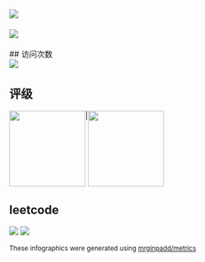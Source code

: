 <h1 align="left"> <a href="https://sunguoqi.com/"> <img src="https://readme-typing-svg.herokuapp.com/?lines=%22我的世界很大,有无限的可能性。所有的一切，从眼前这张桌子开始。 它是我的现在，也是我的未来。尝试，是一刹那的决定，却注定了成功和失败。%22"&center=true&size=27"> </a> </h1>
<h4 align="left"> <a href="https://sunguoqi.com/"> <img src="https://readme-typing-svg.herokuapp.com/?lines=我是徐世豪，我为自己代言。"&center=true&size=17"> </a> </h4>
## 访问次数
<div align="left">
<img src="https://profile-counter.glitch.me/mrginpadd/count.svg">
</div>

## 评级
<div style="display: flex;"> 
   <img height="137px"  src="https://github-readme-stats.vercel.app/api/top-langs/?username=mrginpadd&hide_title=true&hide_border=true&layout=compact&langs_count=6&text_color=000&icon_color=fff&bg_color=0,52fa5a,4dfcff,c64dff&theme=graywhite" /> 
   <text>|</text>
  <img height="137px" src="https://github-readme-stats.vercel.app/api?username=mrginpadd&hide_title=true&hide_border=true&show_icons=trueline_height=21&text_color=000&icon_color=000&bg_color=0,ea6161,ffc64d,fffc4d,52fa5a&theme=graywhite" /> 
</div>

## leetcode

<img src="https://stats.justsong.cn/api/leetcode/?username=xushihao&theme=dark"></img>
<img src="https://stats.justsong.cn/api/leetcode/?username=xushihao&theme=light"></img>

<sub>These infographics were generated using [mrginpadd/metrics](https://github.com/mrginpadd/metrics)</sub>

